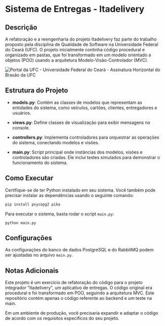 # Sistema de Entregas - Itadelivery

## Descrição

A refatoração e a reengenharia do projeto Itadelivery faz parte do trabalho proposto pela disciplina de Qualidade de Software na Universidade Federal do Ceará (UFC). O projeto inicialmente continha código procedural e organizado em pastas, que foi transformado em um modelo orientado a objetos (POO) usando a arquitetura Modelo-Visão-Controlador (MVC).

![Portal da UFC - Universidade Federal do Ceará - Assinatura Horizontal do  Brasão da UFC](https://www.ufc.br/images/_images/a_universidade/identidade_visual/brasao/brasao1_horizontal_cor_72dpi.png)

## Estrutura do Projeto

- **models.py**: Contém as classes de modelos que representam as entidades do sistema, como veículos, cartões, clientes, entregadores e usuários.

- **views.py**: Define classes de visualização para exibir mensagens no console.

- **controllers.py**: Implementa controladores para orquestrar as operações do sistema, conectando modelos e visões.

- **main.py**: Script principal onde instâncias dos modelos, visões e controladores são criadas. Ele inclui testes simulados para demonstrar o funcionamento do sistema.

## Como Executar

Certifique-se de ter Python instalado em seu sistema. Você também pode precisar instalar as dependências usando o seguinte comando:

```bash
pip install psycopg2 pika
```

Para executar o sistema, basta rodar o script `main.py`:

```
python main.py
```

## Configurações

As configurações do banco de dados PostgreSQL e do RabbitMQ podem ser ajustadas no arquivo `main.py`.

## Notas Adicionais

Este projeto é um exercício de refatoração do código para o projeto integrador "Itadelivery", um aplicativo de entregas. O código original era procedural e foi transformado em POO, seguindo a arquitetura MVC. Este repositório contém apenas o código referente ao backend e um teste na main.

Em um ambiente de produção, você precisaria expandir e adaptar o código de acordo com os requisitos específicos do seu projeto.


